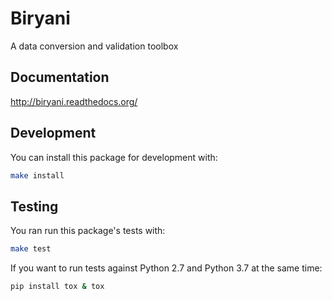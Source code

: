 # Biryani

A data conversion and validation toolbox

## Documentation

http://biryani.readthedocs.org/


## Development

You can install this package for development with:

```sh
make install
```

## Testing

You ran run this package's tests with:

```sh
make test
```

If you want to run tests against Python 2.7 and Python 3.7 at the same time:

```sh
pip install tox & tox
```

